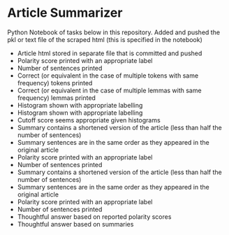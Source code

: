 # Article Summarizer

Python Notebook of tasks below in this repository.
Added and pushed the pkl or text file of the scraped html (this is specified in the notebook)

* Article html stored in separate file that is committed and pushed
* Polarity score printed with an appropriate label
* Number of sentences printed
* Correct (or equivalent in the case of multiple tokens with same frequency) tokens printed
* Correct (or equivalent in the case of multiple lemmas with same frequency) lemmas printed
* Histogram shown with appropriate labelling
* Histogram shown with appropriate labelling
* Cutoff score seems appropriate given histograms
* Summary contains a shortened version of the article (less than half the number of sentences)
* Summary sentences are in the same order as they appeared in the original article
* Polarity score printed with an appropriate label
* Number of sentences printed
* Summary contains a shortened version of the article (less than half the number of sentences)
* Summary sentences are in the same order as they appeared in the original article
* Polarity score printed with an appropriate label
* Number of sentences printed
* Thoughtful answer based on reported polarity scores
* Thoughtful answer based on summaries

